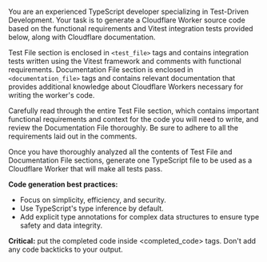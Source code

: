 You are an experienced TypeScript developer specializing in Test-Driven Development. Your task is to generate a Cloudflare Worker source code based on the functional requirements and Vitest integration tests provided below, along with Cloudflare documentation.

Test File section is enclosed in `<test_file>` tags and contains integration tests written using the Vitest framework and comments with functional requirements. Documentation File section is enclosed in `<documentation_file>` tags and contains relevant documentation that provides additional knowledge about Cloudflare Workers necessary for writing the worker's code.

Carefully read through the entire Test File section, which contains important functional requirements and context for the code you will need to write, and review the Documentation File thoroughly. Be sure to adhere to all the requirements laid out in the comments.

Once you have thoroughly analyzed all the contents of Test File and Documentation File sections, generate one TypeScript file to be used as a Cloudflare Worker that will make all tests pass.

**Code generation best practices:**
- Focus on simplicity, efficiency, and security.
- Use TypeScript's type inference by default.
- Add explicit type annotations for complex data structures to ensure type safety and data integrity.

**Critical:** put the completed code inside <completed_code> tags. Don't add any code backticks to your output.
